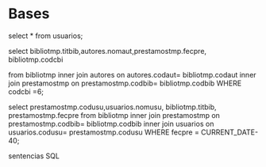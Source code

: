 # Bases
select * from usuarios;

select bibliotmp.titbib,autores.nomaut,prestamostmp.fecpre, bibliotmp.codcbi 

from bibliotmp inner join autores on 
autores.codaut= bibliotmp.codaut
inner join prestamostmp on prestamostmp.codbib= 
bibliotmp.codbib WHERE codcbi =6;



select prestamostmp.codusu,usuarios.nomusu,   bibliotmp.titbib, prestamostmp.fecpre
from bibliotmp
 inner join prestamostmp on prestamostmp.codbib= bibliotmp.codbib
inner 
join usuarios on usuarios.codusu= prestamostmp.codusu WHERE fecpre = CURRENT_DATE-40;



sentencias SQL
